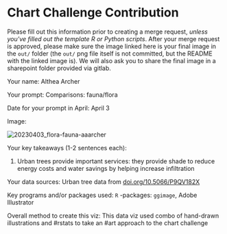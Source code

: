 # Chart Challenge Contribution

Please fill out this information prior to creating a merge request, *unless you've filled out the template R or Python scripts*. After your merge request is approved, please make sure the image linked here is your final image in the `out/` folder (the `out/` png file itself is not committed, but the README with the linked image is). We will also ask you to share the final image in a sharepoint folder provided via gitlab.

Your name: Althea Archer

Your prompt: Comparisons: fauna/flora

Date for your prompt in April: April 3

Image: 

![20230403_flora-fauna-aaarcher](https://github.com/DOI-USGS/vizlab-chart-challenge-23/assets/54007288/31f5e62a-83f3-4232-a009-40ab0e291308)

Your key takeaways (1-2 sentences each):

1. Urban trees provide important services: they provide shade to reduce energy costs and water savings by helping increase infiltration

Your data sources: Urban tree data from [doi.org/10.5066/P9QV182X](doi.org/10.5066/P9QV182X) 

Key programs and/or packages used: `R` -packages: `ggimage`, Adobe Illustrator

Overall method to create this viz: This data viz used combo of hand-drawn illustrations and #rstats to take an #art approach to the chart challenge
